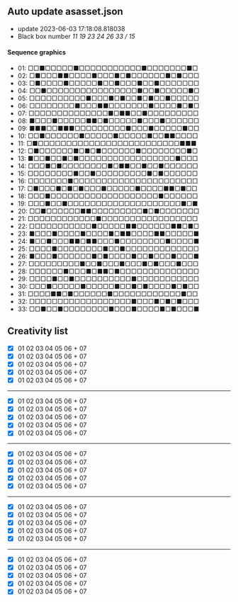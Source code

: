 ## Auto update asasset.json

* update 2023-06-03 17:18:08.818038
* Black box number _11 19 23 24 26 33 / 15_
#### Sequence graphics

* 01: □□■□□□□□■□□□□□□□□□□□■□□□□□□□■□
* 02: □■□□□■■□□□□■□□□■□■□□□□□□■□■□□□
* 03: □■□□□□■□□□□□■□□■□□□■□□■□□□□□□□
* 04: □□■□□□□□□□□□□□□□□□□■□□■□□□□□■□
* 05: □□□□□□□□□□■□□□■□■□□■□■□□■□□□□□
* 06: □□□□□□□□■□□□■■□□□□□□□■□□□□■□■□
* 07: □□□□□□□□□□□□□□■□■■□□■□□□□□□□□□
* 08: ■□□□■□□□□□■■□■□□□□□■□□□■□□□□□□
* 09: ■■■□□■■■□□□□□□□□□■□□□■□□□□□■□□
* 10: □□■□□□□□□■□□□□□■□□□□□■□□■■□□□□
* 11: □■□□□□□□□□□□□□□□□□□□□□□□□□□■■■
* 12: □■□□□□□□■□■□■□□□□□□■□□□□□□□□■□
* 13: ■□□■□□■□■□□□□□□□□□□□□□□□□□■□□□
* 14: □□□■□■□□□□□□□□■□■■□□■□□■□□□□□□
* 15: □□□□□□□□■□□■□□□□□□□□□■□■□□□□□□
* 16: □□□□□□□■□□□□□□□□□□□□□□□□□□□□□□
* 17: □■□□□■□■□■□□□■□□□□□■□□□□■■□■□□
* 18: □□□■□□□□□□□□□□□□□□□□□□□■□□□□□□
* 19: □□□■□□■□□□□□□□□□□□□□□□□□□□□■□■
* 20: □□■□□□□□□■■□□□□□□□□□■□■□□□□□□□
* 21: □□□□□□□□□□□□■□□□□□□□□□□□□□□□□□
* 22: □□□□□□□□□□□■□□□□□■■□□□□□□■■□■□
* 23: ■□□□■□□□□■□□□□■□■■□□□□■■□□□□□■
* 24: ■□□■□□□■■□■■□□□■□□□□□□□□■□□□□■
* 25: □□□□■□□□□□□□□■□□■□□□□□□□□□□□□□
* 26: ■□□□■□□□□□□■□■□□□□■□□■□□□■□□□■
* 27: □□□□□□□□□■□□■□□□■□□□■□■□□□■□□□
* 28: □□□□□□■□□□■□■■□■□□□□□□□□□□□□□□
* 29: □□□□■□□■□□□□□□□□□□■□□□□□□□□□□□
* 30: □□□■□□□□□■□□□□□■□□■□■□□□□■□■□□
* 31: □□□□■■□■□□□□□□■□□□□□□□□□□□□■□□
* 32: □□□□□□□□□□□□□□□□□□■□□□■□■□■□□□
* 33: □□■□□■□□□□□□□□■□□□■□□□□■□■□□□■
## Creativity list

- [x] 01 02 03 04 05 06 + 07
- [x] 01 02 03 04 05 06 + 07
- [x] 01 02 03 04 05 06 + 07
- [x] 01 02 03 04 05 06 + 07
- [x] 01 02 03 04 05 06 + 07
***
- [x] 01 02 03 04 05 06 + 07
- [x] 01 02 03 04 05 06 + 07
- [x] 01 02 03 04 05 06 + 07
- [x] 01 02 03 04 05 06 + 07
- [x] 01 02 03 04 05 06 + 07
***
- [x] 01 02 03 04 05 06 + 07
- [x] 01 02 03 04 05 06 + 07
- [x] 01 02 03 04 05 06 + 07
- [x] 01 02 03 04 05 06 + 07
- [x] 01 02 03 04 05 06 + 07
***
- [x] 01 02 03 04 05 06 + 07
- [x] 01 02 03 04 05 06 + 07
- [x] 01 02 03 04 05 06 + 07
- [x] 01 02 03 04 05 06 + 07
- [x] 01 02 03 04 05 06 + 07
***
- [x] 01 02 03 04 05 06 + 07
- [x] 01 02 03 04 05 06 + 07
- [x] 01 02 03 04 05 06 + 07
- [x] 01 02 03 04 05 06 + 07
- [x] 01 02 03 04 05 06 + 07
